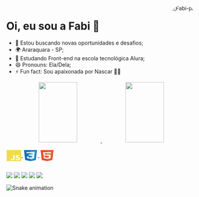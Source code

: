 <img align="right" alt="Fabi-pic" height="200" style="border-radius:70px;" src="https://images2.imgbox.com/8e/7b/16tbIKkn_o.png" alt="image host">
<h1> Oi, eu sou a Fabi 🦸 </h1>

- 🔭 Estou buscando novas oportunidades e desafios;
- 🌍 Araraquara - SP;
- 🌱 Estudando Front-end na escola tecnológica Alura;
- 😄 Pronouns: Ela/Dela;
- ⚡ Fun fact: Sou apaixonada por Nascar ✌🏻


<div align="center">
  <a href="https://github.com/faabisn">
  <img height="160em" width="45%" src="https://github-readme-stats.vercel.app/api?username=faabisn&show_icons=true&theme=panda&include_all_commits=true&count_private=true"/>
  <img height="160em" width="45%" src="https://github-readme-stats.vercel.app/api/top-langs/?username=faabisn&layout=compact&langs_count=7&theme=panda"/>
</div>
  
<div style="display: inline_block"><br>
  <img align="center" alt="Fabi-Js" height="30" width="40" src="https://raw.githubusercontent.com/devicons/devicon/master/icons/javascript/javascript-plain.svg">
  <img align="center" alt="Fabi-CSS" height="30" width="40" src="https://raw.githubusercontent.com/devicons/devicon/master/icons/css3/css3-original.svg">
  <img align="center" alt="Fabi-HTML" height="30" width="40" src="https://raw.githubusercontent.com/devicons/devicon/master/icons/html5/html5-original.svg">  
</div>
  
  ##
  
<div>  
  <a href="https://www.linkedin.com/in/fabianasn" target="_blank"><img src="https://img.shields.io/badge/-LinkedIn-%230077B5?style=for-the-badge&logo=linkedin&logoColor=white" target="_blank"></a> 
  <a href = "mailto:faabisn@hotmail.com"><img src="https://img.shields.io/badge/Microsoft_Outlook-0078D4?style=for-the-badge&logo=microsoft-outlook&logoColor=white" target="_blank"></a>
  <a href="https://codepen.io/faabisn"><img src="https://img.shields.io/badge/Codepen-000000?style=for-the-badge&logo=codepen&logoColor=white" target="blank"></a>
  <a href="https://instagram.com/oieusoufabi" target="_blank"><img src="https://img.shields.io/badge/-Instagram-%23E4405F?style=for-the-badge&logo=instagram&logoColor=white" target="_blank"></a>
  <a href = "https://open.spotify.com/user/22z6x53sto464rfln3laur4ai?si=7594901d27294d72"><img src="https://img.shields.io/badge/Spotify-1ED760?&style=for-the-badge&logo=spotify&logoColor=white" target="_blank"></a>
  
  ![Snake animation](https://github.com/faabisn/faabisn/blob/output/github-contribution-grid-snake.svg)
  
</div>  


  
  
